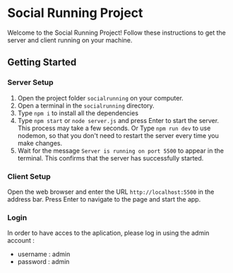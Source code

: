 # Social Running Project

Welcome to the Social Running Project! Follow these instructions to get the server and client running on your machine.

## Getting Started

### Server Setup

1. Open the project folder `socialrunning` on your computer.
2. Open a terminal in the `socialrunning` directory.
3. Type `npm i` to install all the dependencies
4. Type `npm start` or `node server.js` and press Enter to start the server. This process may take a few seconds.
   Or Type `npm run dev` to use nodemon, so that you don't need to restart the server every time you make changes.
5. Wait for the message `Server is running on port 5500` to appear in the terminal. This confirms that the server has successfully started.

### Client Setup

Open the web browser and enter the URL `http://localhost:5500` in the address bar. Press Enter to navigate to the page and start the app.

### Login 

In order to have acces to the aplication, please log in using the admin account :
   - username : admin
   - password : admin
